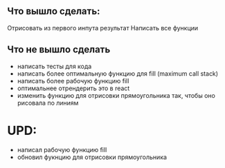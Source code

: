 ## Что вышло сделать:

Отрисовать из первого инпута результат
Написать все функции

## Что не вышло сделать

- написать тесты для кода
- написать более оптимальную функцию для fill (maximum call stack)
- написать более рабочую функцию fill
- оптимальнее отрендерить это в react
- изменить функцию для отрисовки прямоугольника так, чтобы оно рисовала по линиям


# UPD:
+ написал рабочую функцию fill
+ обновил фукнцию для отрисовки прямоугольника
